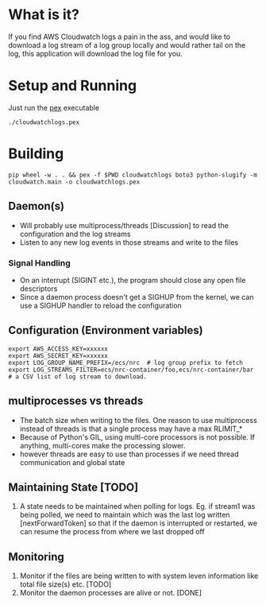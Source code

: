 # What is it?

If you find AWS Cloudwatch logs a pain in the ass, and would like to download a log stream of a log group locally
and would rather tail on the log, this application will download the log file for you.   

# Setup and Running

Just run the [pex](https://pex.readthedocs.io/en/stable/) executable
```
./cloudwatchlogs.pex 
```

# Building
```
pip wheel -w . . && pex -f $PWD cloudwatchlogs boto3 python-slugify -m cloudwatch.main -o cloudwatchlogs.pex
```

## Daemon(s)

* Will probably use multiprocess/threads [Discussion] to read the configuration and the log streams
* Listen to any new log events in those streams and write to the files

### Signal Handling
* On an interrupt (SIGINT etc.), the program should close any open file descriptors
* Since a daemon process doesn't get a SIGHUP from the kernel, we can use a SIGHUP handler to reload the configuration


## Configuration (Environment variables)
```
export AWS_ACCESS_KEY=xxxxxx
export AWS_SECRET_KEY=xxxxxx 
export LOG_GROUP_NAME_PREFIX=/ecs/nrc  # log group prefix to fetch
export LOG_STREAMS_FILTER=ecs/nrc-container/foo,ecs/nrc-container/bar  # a CSV list of log stream to download.
```

## multiprocesses vs threads
* The batch size when writing to the files. One reason to use multiprocess instead of threads is that a single
process may have a max RLIMIT_*
* Because of Python's GIL, using multi-core processors is not possible. If anything, multi-cores make the processing slower.
* however threads are easy to use than processes if we need thread communication and global state

## Maintaining State [TODO]
1. A state needs to be maintained when polling for logs.
Eg. if stream1 was being polled, we need to maintain which was the last log written [nextForwardToken]
so that if the daemon is interrupted or restarted, we can resume the process from where we last dropped off

## Monitoring
1. Monitor if the files are being written to with system leven information like total file size(s) etc. [TODO]
2. Monitor the daemon processes are alive or not. [DONE]
